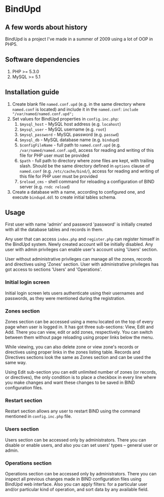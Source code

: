 BindUpd
=======

## A few words about history

BindUpd is a project I've made in a summer of 2009 using a lot of OOP in PHP5.

## Software dependencies

1. PHP >= 5.3.0
2. MySQL >= 5.1

## Installation guide

1. Create blank file `named.conf.upd` (e.g. in the same directory where `named.conf` is located) and include it in the `named.conf`:
`` include "/var/named/named.conf.upd"; ``
2. Set values for BindUpd properties in `config.inc.php`:
	1. `$mysql_host` - MySQL host address (e.g. `locahost`)
	2. `$mysql_user` - MySQL username (e.g. `root`)
	3. `$mysql_password` - MySQL password (e.g. `passwd`)
	4. `$mysql_db` - MySQL database name (e.g. `bindupd`)
	5. `$configFileName` - full path to `named.conf.upd` (e.g. `/var/named/named.conf.upd`), access for reading and writing of this file for PHP user must be provided
	6. `$path` - full path to directory where zone files are kept, with trailing slash. Should be the same directory defined in `options` clause of `named.conf` (e.g. `/etc/cache/bind/`), access for reading and writing of this file for PHP user must be provided
	7. `$reload_cms` - shell command for reloading a configuration of BIND server (e.g. `rndc reload`)
3. Create a database with a name, according to configured one, and execute `bindupd.ddl` to create initial tables schema.

## Usage

First user with name 'admin' and password 'password' is initially created with all the database tables and records in them.

Any user that can access `index.php` and `register.php` can register himself in the BindUpd system. Newly created account will be initially disabled. Any user with admin privileges can enable user's account using 'Users' section.

User without administrative privileges can manage all the zones, records and directives using 'Zones' section. User with administrative privileges has got access to sections 'Users' and 'Operations'.

### Initial login screen

Initial login screen lets users authenticate using their usernames and passwords, as they were mentioned during the registration.

### Zones section

Zones section can be accessed using a menu located on the top of every page when user is logged in. It has got three sub-sections: View, Edit and Add. There you can view, edit or add zones, respectively. You can switch between them without page reloading using proper links below the menu.

While viewing, you can also delete zone or view zone's records or directives using proper links in the zones listing table. Records and Directives sections look the same as Zones section and can be used the same way.

Using Edit sub-section you can edit unlimited number of zones (or records, or directives), the only condition is to place a checkbox in every line where you make changes and want these changes to be saved in BIND configuration files.

### Restart section

Restart section allows any user to restart BIND using the command mentioned in `config.inc.php` file.

### Users section

Users section can be accessed only by administrators. There you can disable or enable users, and also you can set users' types – general user or admin.

### Operations section

Operations section can be accessed only by administrators. There you can inspect all previous changes made in BIND configuration files using BindUpd web interface. Also you can apply filters: for a particular user and/or particular kind of operation, and sort data by any available field.
